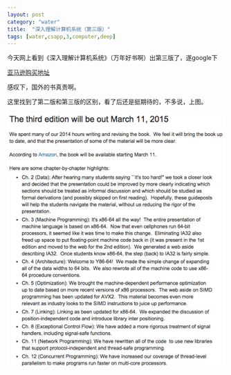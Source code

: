 ```yaml
---
layout: post
category: "water"
title:  "深入理解计算机系统（第三版）"
tags: [water,csapp,3,computer,deep]
---
```


今天网上看到《深入理解计算机系统》（万年好书啊）出第三版了，遂google下

[亚马逊购买地址](http://www.amazon.com/Computer-Systems-Programmers-Perspective-Edition/dp/013409266X)

感叹下，国外的书真贵啊。

这里找到了第二版和第三版的区别，看了后还是挺期待的，不多说，上图。

![csapp3](/img/water/csapp3.png)